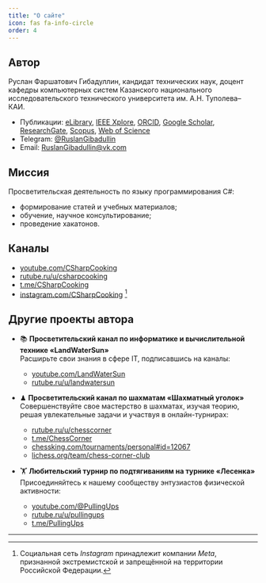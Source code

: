 ```yaml
---
title: "О сайте"
icon: fas fa-info-circle
order: 4
---
```


## Автор

Руслан Фаршатович Гибадуллин, кандидат технических наук, доцент кафедры компьютерных систем Казанского национального исследовательского технического университета им. А.Н. Туполева–КАИ.
- Публикации: [eLibrary](https://www.elibrary.ru/author_items.asp?authorid=830879), [IEEE Xplore](https://ieeexplore.ieee.org/author/37085772621), [ORCID](https://orcid.org/0000-0001-9359-911X), [Google Scholar](https://scholar.google.com/citations?user=z84Y_r0AAAAJ), [ResearchGate](https://www.researchgate.net/profile/Ruslan-Gibadullin), [Scopus](https://www.scopus.com/authid/detail.uri?origin=AuthorProfile&authorId=55978150900), [Web of Science](https://www.webofscience.com/wos/author/record/GLN-3042-2022)
- Telegram: [@RuslanGibadullin](https://t.me/RuslanGibadullin)
- Email: [RuslanGibadullin@vk.com](mailto:RuslanGibadullin@vk.com)

## Миссия

Просветительская деятельность по языку программирования C#: 

- формирование статей и учебных материалов;
- обучение, научное консультирование;
- проведение хакатонов.

## Каналы

- [youtube.com/CSharpCooking](https://www.youtube.com/CSharpCooking)
- [rutube.ru/u/csharpcooking](https://rutube.ru/u/csharpcooking/)
- [t.me/CSharpCooking](https://t.me/CSharpCooking)
- [instagram.com/CSharpCooking](https://www.instagram.com/CSharpCooking/) [^1]

## Другие проекты автора

- 📚 **Просветительский канал по информатике и вычислительной технике «LandWaterSun»**  
  Расширьте свои знания в сфере IT, подписавшись на каналы: 
  - [youtube.com/LandWaterSun](https://www.youtube.com/LandWaterSun)
  - [rutube.ru/u/landwatersun](https://rutube.ru/u/landwatersun/)
  
- ♟ **Просветительский канал по шахматам «Шахматный уголок»**  
  Совершенствуйте свое мастерство в шахматах, изучая теорию, решая увлекательные задачи и участвуя в онлайн-турнирах:
  -  [rutube.ru/u/chesscorner](https://rutube.ru/u/chesscorner/)
  -  [t.me/ChessCorner](https://t.me/ChessCorner)
  -  [chessking.com/tournaments/personal#id=12067](https://chessking.com/tournaments/personal#id=12067)
  -  [lichess.org/team/chess-corner-club](https://lichess.org/team/chess-corner-club)
  
- 🏋 **Любительский турнир по подтягиваниям на турнике «Лесенка»**  
  Присоединяйтесь к нашему сообществу энтузиастов физической активности:
  - [youtube.com/@PullingUps](https://www.youtube.com/@PullingUps)
  - [rutube.ru/u/pullingups](https://rutube.ru/u/pullingups/)
  -  [t.me/PullingUps](https://t.me/PullingUps) 

---
[^1]: Социальная сеть *Instagram* принадлежит компании *Meta*, признанной экстремистской и запрещённой на территории Российской Федерации.
